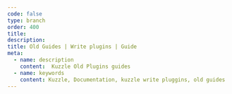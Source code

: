 ```yaml
---
code: false
type: branch
order: 400
title: 
description: 
title: Old Guides | Write plugins | Guide 
meta:
  - name: description
    content:  Kuzzle Old Plugins guides
  - name: keywords
    content: Kuzzle, Documentation, kuzzle write pluggins, old guides
---
```


<Redirect to="hooks" />
